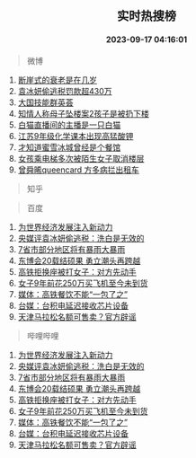 <div align="center"><h2>实时热搜榜</h2><h4>2023-09-17 04:16:01</h4></div>

> 微博  

1. [断崖式的衰老是在几岁](https://s.weibo.com/weibo?q=%23%E6%96%AD%E5%B4%96%E5%BC%8F%E7%9A%84%E8%A1%B0%E8%80%81%E6%98%AF%E5%9C%A8%E5%87%A0%E5%B2%81%23&t=31&band_rank=1&Refer=top)<br />
2. [袁冰妍偷逃税罚款超430万](https://s.weibo.com/weibo?q=%23%E8%A2%81%E5%86%B0%E5%A6%8D%E5%81%B7%E9%80%83%E7%A8%8E%E7%BD%9A%E6%AC%BE%E8%B6%85430%E4%B8%87%23&t=31&band_rank=2&Refer=top)<br />
3. [大国技能群英荟](https://s.weibo.com/weibo?q=%23%E5%A4%A7%E5%9B%BD%E6%8A%80%E8%83%BD%E7%BE%A4%E8%8B%B1%E8%8D%9F%23&t=31&band_rank=3&Refer=top)<br />
4. [知情人称母子坠楼案2孩子是被扔下楼](https://s.weibo.com/weibo?q=%23%E7%9F%A5%E6%83%85%E4%BA%BA%E7%A7%B0%E6%AF%8D%E5%AD%90%E5%9D%A0%E6%A5%BC%E6%A1%882%E5%AD%A9%E5%AD%90%E6%98%AF%E8%A2%AB%E6%89%94%E4%B8%8B%E6%A5%BC%23&t=31&band_rank=4&Refer=top)<br />
5. [白猫直播间的主播是一只白猫](https://s.weibo.com/weibo?q=%E7%99%BD%E7%8C%AB%E7%9B%B4%E6%92%AD%E9%97%B4%E7%9A%84%E4%B8%BB%E6%92%AD%E6%98%AF%E4%B8%80%E5%8F%AA%E7%99%BD%E7%8C%AB&t=31&band_rank=5&Refer=top)<br />
6. [江苏9年级化学课本出现高猛酸钾](https://s.weibo.com/weibo?q=%23%E6%B1%9F%E8%8B%8F9%E5%B9%B4%E7%BA%A7%E5%8C%96%E5%AD%A6%E8%AF%BE%E6%9C%AC%E5%87%BA%E7%8E%B0%E9%AB%98%E7%8C%9B%E9%85%B8%E9%92%BE%23&t=31&band_rank=6&Refer=top)<br />
7. [才知道蜜雪冰城曾经是个餐馆](https://s.weibo.com/weibo?q=%23%E6%89%8D%E7%9F%A5%E9%81%93%E8%9C%9C%E9%9B%AA%E5%86%B0%E5%9F%8E%E6%9B%BE%E7%BB%8F%E6%98%AF%E4%B8%AA%E9%A4%90%E9%A6%86%23&t=31&band_rank=7&Refer=top)<br />
8. [女孩乘电梯多次被陌生女子取消楼层](https://s.weibo.com/weibo?q=%23%E5%A5%B3%E5%AD%A9%E4%B9%98%E7%94%B5%E6%A2%AF%E5%A4%9A%E6%AC%A1%E8%A2%AB%E9%99%8C%E7%94%9F%E5%A5%B3%E5%AD%90%E5%8F%96%E6%B6%88%E6%A5%BC%E5%B1%82%23&t=31&band_rank=8&Refer=top)<br />
9. [曾舜晞queencard 方多病拦出租车](https://s.weibo.com/weibo?q=%E6%9B%BE%E8%88%9C%E6%99%9Equeencard%20%E6%96%B9%E5%A4%9A%E7%97%85%E6%8B%A6%E5%87%BA%E7%A7%9F%E8%BD%A6&t=31&band_rank=9&Refer=top)<br />

> 知乎  


> 百度  

1. [为世界经济发展注入新动力](https://www.baidu.com/s?wd=%E4%B8%BA%E4%B8%96%E7%95%8C%E7%BB%8F%E6%B5%8E%E5%8F%91%E5%B1%95%E6%B3%A8%E5%85%A5%E6%96%B0%E5%8A%A8%E5%8A%9B&sa=fyb_news&rsv_dl=fyb_news)<br />
2. [央媒评袁冰妍偷逃税：洗白是无效的](https://www.baidu.com/s?wd=%E5%A4%AE%E5%AA%92%E8%AF%84%E8%A2%81%E5%86%B0%E5%A6%8D%E5%81%B7%E9%80%83%E7%A8%8E%EF%BC%9A%E6%B4%97%E7%99%BD%E6%98%AF%E6%97%A0%E6%95%88%E7%9A%84&sa=fyb_news&rsv_dl=fyb_news)<br />
3. [7省市部分地区将有暴雨大暴雨](https://www.baidu.com/s?wd=7%E7%9C%81%E5%B8%82%E9%83%A8%E5%88%86%E5%9C%B0%E5%8C%BA%E5%B0%86%E6%9C%89%E6%9A%B4%E9%9B%A8%E5%A4%A7%E6%9A%B4%E9%9B%A8&sa=fyb_news&rsv_dl=fyb_news)<br />
4. [东博会20载结硕果 勇立潮头再跨越](https://www.baidu.com/s?wd=%E4%B8%9C%E5%8D%9A%E4%BC%9A20%E8%BD%BD%E7%BB%93%E7%A1%95%E6%9E%9C+%E5%8B%87%E7%AB%8B%E6%BD%AE%E5%A4%B4%E5%86%8D%E8%B7%A8%E8%B6%8A&sa=fyb_news&rsv_dl=fyb_news)<br />
5. [高铁拒换座被打女子：对方先动手](https://www.baidu.com/s?wd=%E9%AB%98%E9%93%81%E6%8B%92%E6%8D%A2%E5%BA%A7%E8%A2%AB%E6%89%93%E5%A5%B3%E5%AD%90%EF%BC%9A%E5%AF%B9%E6%96%B9%E5%85%88%E5%8A%A8%E6%89%8B&sa=fyb_news&rsv_dl=fyb_news)<br />
6. [女子9年前花250万买飞机至今未到货](https://www.baidu.com/s?wd=%E5%A5%B3%E5%AD%909%E5%B9%B4%E5%89%8D%E8%8A%B1250%E4%B8%87%E4%B9%B0%E9%A3%9E%E6%9C%BA%E8%87%B3%E4%BB%8A%E6%9C%AA%E5%88%B0%E8%B4%A7&sa=fyb_news&rsv_dl=fyb_news)<br />
7. [媒体：高铁餐饮不能“一包了之”](https://www.baidu.com/s?wd=%E5%AA%92%E4%BD%93%EF%BC%9A%E9%AB%98%E9%93%81%E9%A4%90%E9%A5%AE%E4%B8%8D%E8%83%BD%E2%80%9C%E4%B8%80%E5%8C%85%E4%BA%86%E4%B9%8B%E2%80%9D&sa=fyb_news&rsv_dl=fyb_news)<br />
8. [台媒：台积电延迟接收芯片设备](https://www.baidu.com/s?wd=%E5%8F%B0%E5%AA%92%EF%BC%9A%E5%8F%B0%E7%A7%AF%E7%94%B5%E5%BB%B6%E8%BF%9F%E6%8E%A5%E6%94%B6%E8%8A%AF%E7%89%87%E8%AE%BE%E5%A4%87&sa=fyb_news&rsv_dl=fyb_news)<br />
9. [天津马拉松名额可售卖？官方辟谣](https://www.baidu.com/s?wd=%E5%A4%A9%E6%B4%A5%E9%A9%AC%E6%8B%89%E6%9D%BE%E5%90%8D%E9%A2%9D%E5%8F%AF%E5%94%AE%E5%8D%96%EF%BC%9F%E5%AE%98%E6%96%B9%E8%BE%9F%E8%B0%A3&sa=fyb_news&rsv_dl=fyb_news)<br />

> 哔哩哔哩  

1. [为世界经济发展注入新动力](https://www.baidu.com/s?wd=%E4%B8%BA%E4%B8%96%E7%95%8C%E7%BB%8F%E6%B5%8E%E5%8F%91%E5%B1%95%E6%B3%A8%E5%85%A5%E6%96%B0%E5%8A%A8%E5%8A%9B&sa=fyb_news&rsv_dl=fyb_news)<br />
2. [央媒评袁冰妍偷逃税：洗白是无效的](https://www.baidu.com/s?wd=%E5%A4%AE%E5%AA%92%E8%AF%84%E8%A2%81%E5%86%B0%E5%A6%8D%E5%81%B7%E9%80%83%E7%A8%8E%EF%BC%9A%E6%B4%97%E7%99%BD%E6%98%AF%E6%97%A0%E6%95%88%E7%9A%84&sa=fyb_news&rsv_dl=fyb_news)<br />
3. [7省市部分地区将有暴雨大暴雨](https://www.baidu.com/s?wd=7%E7%9C%81%E5%B8%82%E9%83%A8%E5%88%86%E5%9C%B0%E5%8C%BA%E5%B0%86%E6%9C%89%E6%9A%B4%E9%9B%A8%E5%A4%A7%E6%9A%B4%E9%9B%A8&sa=fyb_news&rsv_dl=fyb_news)<br />
4. [东博会20载结硕果 勇立潮头再跨越](https://www.baidu.com/s?wd=%E4%B8%9C%E5%8D%9A%E4%BC%9A20%E8%BD%BD%E7%BB%93%E7%A1%95%E6%9E%9C+%E5%8B%87%E7%AB%8B%E6%BD%AE%E5%A4%B4%E5%86%8D%E8%B7%A8%E8%B6%8A&sa=fyb_news&rsv_dl=fyb_news)<br />
5. [高铁拒换座被打女子：对方先动手](https://www.baidu.com/s?wd=%E9%AB%98%E9%93%81%E6%8B%92%E6%8D%A2%E5%BA%A7%E8%A2%AB%E6%89%93%E5%A5%B3%E5%AD%90%EF%BC%9A%E5%AF%B9%E6%96%B9%E5%85%88%E5%8A%A8%E6%89%8B&sa=fyb_news&rsv_dl=fyb_news)<br />
6. [女子9年前花250万买飞机至今未到货](https://www.baidu.com/s?wd=%E5%A5%B3%E5%AD%909%E5%B9%B4%E5%89%8D%E8%8A%B1250%E4%B8%87%E4%B9%B0%E9%A3%9E%E6%9C%BA%E8%87%B3%E4%BB%8A%E6%9C%AA%E5%88%B0%E8%B4%A7&sa=fyb_news&rsv_dl=fyb_news)<br />
7. [媒体：高铁餐饮不能“一包了之”](https://www.baidu.com/s?wd=%E5%AA%92%E4%BD%93%EF%BC%9A%E9%AB%98%E9%93%81%E9%A4%90%E9%A5%AE%E4%B8%8D%E8%83%BD%E2%80%9C%E4%B8%80%E5%8C%85%E4%BA%86%E4%B9%8B%E2%80%9D&sa=fyb_news&rsv_dl=fyb_news)<br />
8. [台媒：台积电延迟接收芯片设备](https://www.baidu.com/s?wd=%E5%8F%B0%E5%AA%92%EF%BC%9A%E5%8F%B0%E7%A7%AF%E7%94%B5%E5%BB%B6%E8%BF%9F%E6%8E%A5%E6%94%B6%E8%8A%AF%E7%89%87%E8%AE%BE%E5%A4%87&sa=fyb_news&rsv_dl=fyb_news)<br />
9. [天津马拉松名额可售卖？官方辟谣](https://www.baidu.com/s?wd=%E5%A4%A9%E6%B4%A5%E9%A9%AC%E6%8B%89%E6%9D%BE%E5%90%8D%E9%A2%9D%E5%8F%AF%E5%94%AE%E5%8D%96%EF%BC%9F%E5%AE%98%E6%96%B9%E8%BE%9F%E8%B0%A3&sa=fyb_news&rsv_dl=fyb_news)<br />
